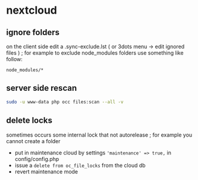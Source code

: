 # nextcloud

## ignore folders

on the client side edit a .sync-exclude.lst ( or 3dots menu -> edit ignored files ) ; for example to exclude node_modules folders use something like follow:

```
node_modules/*
```

## server side rescan

```sh
sudo -u www-data php occ files:scan --all -v
```

## delete locks

sometimes occurs some internal lock that not autorelease ; for example you cannot create a folder

- put in maintenance cloud by settings `'maintenance' => true,` in config/config.php
- issue a `delete from oc_file_locks` from the cloud db
- revert maintenance mode
